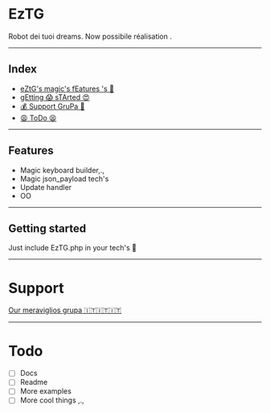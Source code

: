 # EzTG
Robot dei tuoi dreams. Now possibile réalisation .

---
## Index
* [eZtG's magic's fEatures 's 💋](#features)
* [gEtting 😱 sTArted 😍](#getting-started)
* [💰 Support GruPa 🤑](#support)
* [😩 ToDo 😫](#todo)

---
## Features
* Magic keyboard builder,.,
* Magic json_payload tech's
* Update handler
* OO

---
## Getting started
Just include EzTG.php in your tech's 💋

---
# Support
[Our meraviglios grupa 🇮🇹🇮🇹🇮🇹](https://t.me/joinchat/HIyPnk3GQ7525LpP62yIWA)

---
# Todo
- [ ] Docs
- [ ] Readme
- [ ] More examples
- [ ] More cool things ,.,
